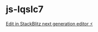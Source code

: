 # js-lqslc7

[Edit in StackBlitz next generation editor ⚡️](https://stackblitz.com/~/github.com/abhilashdurgam454/js-lqslc7)